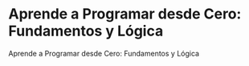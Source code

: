 # Aprende a Programar desde Cero: Fundamentos y Lógica
Aprende a Programar desde Cero: Fundamentos y Lógica
